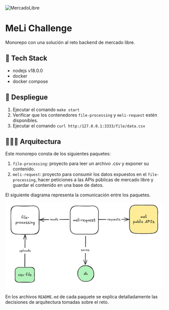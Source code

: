 ![MercadoLibre](./src/favicon.svg "MercadoLibre")

MeLi Challenge
==============

Monorepo con una solución al reto backend de mercado libre.

🧰 Tech Stack
-------------

- nodejs v18.0.0
- docker 
- docker compose

🚀 Despliegue
-------------

1. Ejecutar el comando `make start`
2. Verificar que los contenedores `file-processing` y `meli-request` estén disponibles.
3. Ejecutar el comando `curl http:/127.0.0.1:3333/file/data.csv`

👨🏾‍💻 Arquitectura
---------------

Este monorepo consta de los siguientes paquetes:

1. `file-processing`: proyecto para leer un archivo .csv y exponer su contenido.
2. `meli-request`: proyecto para consumir los datos expuestos en el `file-processing`, hacer peticiones a las APIs públicas de mercado libre y guardar el contenido en una base de datos.

El siguiente diagrama representa la comunicación entre los paquetes.

![arquitectura](./imgs/00-arch.png)

En los archivos `README.md` de cada paquete se explica detalladamente las decisiones de arquitectura tomadas sobre el reto.